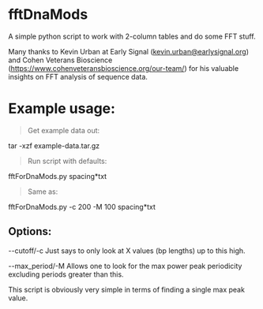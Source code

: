 # fftDnaMods
A simple python script to work with 2-column tables and do some FFT stuff.


Many thanks to Kevin Urban at Early Signal (kevin.urban@earlysignal.org) and Cohen Veterans Bioscience (https://www.cohenveteransbioscience.org/our-team/) for his valuable insights on FFT analysis of sequence data.  



# Example usage:

>Get example data out:

tar -xzf example-data.tar.gz

>Run script with defaults:

fftForDnaMods.py spacing*txt

>Same as:

fftForDnaMods.py -c 200 -M 100 spacing*txt


## Options:
--cutoff/-c  Just says to only look at X values (bp lengths) up to this high.

--max_period/-M  Allows one to look for the max power peak periodicity excluding periods greater than this.



This script is obviously very simple in terms of finding a single max peak value.

